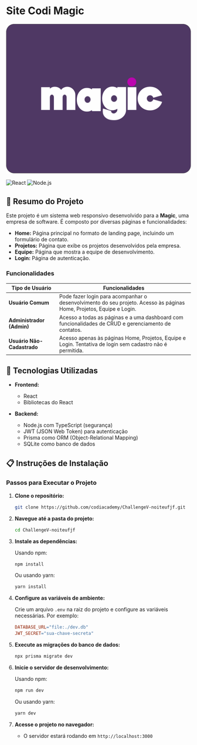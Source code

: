 # Site Codi Magic

![Magic Logo](./frontend/src/img/Logoquadrada.png)

![React](https://img.shields.io/badge/React-18.3.1-blue)
![Node.js](https://img.shields.io/badge/Node.js-12.18.3-green)


## 🎯 Resumo do Projeto

Este projeto é um sistema web responsivo desenvolvido para a **Magic**, uma empresa de software. É composto por diversas páginas e funcionalidades:

- **Home:** Página principal no formato de landing page, incluindo um formulário de contato.
- **Projetos:** Página que exibe os projetos desenvolvidos pela empresa.
- **Equipe:** Página que mostra a equipe de desenvolvimento.
- **Login:** Página de autenticação.

### Funcionalidades

| Tipo de Usuário        | Funcionalidades                                                                                                                                 |
|------------------------|-------------------------------------------------------------------------------------------------------------------------------------------------|
| **Usuário Comum**       | Pode fazer login para acompanhar o desenvolvimento do seu projeto. Acesso às páginas Home, Projetos, Equipe e Login.                            |
| **Administrador (Admin)** | Acesso a todas as páginas e a uma dashboard com funcionalidades de CRUD e gerenciamento de contatos.                                          |
| **Usuário Não-Cadastrado** | Acesso apenas às páginas Home, Projetos, Equipe e Login. Tentativa de login sem cadastro não é permitida.                                     |

## 🚀 Tecnologias Utilizadas

- **Frontend:**
  - React
  - Bibliotecas do React

- **Backend:**
  - Node.js com TypeScript (segurança)
  - JWT (JSON Web Token) para autenticação
  - Prisma como ORM (Object-Relational Mapping)
  - SQLite como banco de dados

## 📋 Instruções de Instalação

### Passos para Executar o Projeto

1. **Clone o repositório:**

   ```bash
   git clone https://github.com/codiacademy/ChallengeV-noiteufjf.git

2. **Navegue até a pasta do projeto:**

   ```bash
   cd ChallengeV-noiteufjf
   ```

3. **Instale as dependências:**

   Usando npm:

   ```bash
   npm install
   ```

   Ou usando yarn:

   ```bash
   yarn install
   ```

4. **Configure as variáveis de ambiente:**

   Crie um arquivo `.env` na raiz do projeto e configure as variáveis necessárias. Por exemplo:

   ```makefile
   DATABASE_URL="file:./dev.db"
   JWT_SECRET="sua-chave-secreta"
   ```

5. **Execute as migrações do banco de dados:**

   ```bash
   npx prisma migrate dev
   ```

6. **Inicie o servidor de desenvolvimento:**

   Usando npm:

   ```bash
   npm run dev
   ```

   Ou usando yarn:

   ```bash
   yarn dev
   ```

7. **Acesse o projeto no navegador:**
   - O servidor estará rodando em `http://localhost:3000`


  
